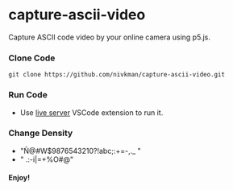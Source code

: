 # capture-ascii-video
Capture ASCII code video by your online camera using p5.js.

### Clone Code
 ``` git clone https://github.com/nivkman/capture-ascii-video.git ```
 
### Run Code
- Use [live server](https://marketplace.visualstudio.com/items?itemName=ritwickdey.LiveServer) VSCode extension to run it.

### Change Density
- "Ñ@#W$9876543210?!abc;:+=-,._       "
- "      .:-i|=+%O#@"


#### Enjoy!

